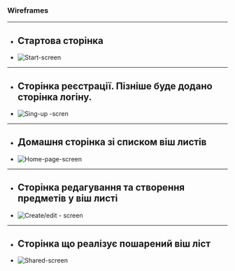 ### Wireframes

___

- ## Стартова сторінка
- ![Start-screen](docassets/startscreen.png)

___

- ## Сторінка реєстрації. Пізніше буде додано сторінка логіну. 
- ![Sing-up -scren](docassets/lr-screen.png)

___

- ## Домашня сторінка зі списком віш листів
- ![Home-page-screen](docassets/homepage-screen.png)

___

- ## Сторінка редагування та створення предметів у віш листі
- ![Create/edit - screen](docassets/.png)

___

- ## Сторінка що реалізує пошарений віш ліст
- ![Shared-screen](docassets/sharedlist-screen.png)

